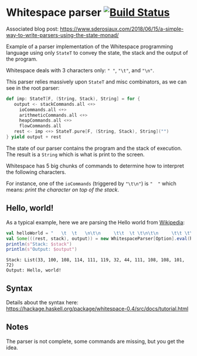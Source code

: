 # Whitespace parser [![Build Status](https://travis-ci.org/sderosiaux/whitespace-parser.svg?branch=master)](https://travis-ci.org/sderosiaux/whitespace-parser)

Associated blog post: https://www.sderosiaux.com/2018/06/15/a-simple-way-to-write-parsers-using-the-state-monad/

Example of a parser implementation of the Whitespace programming language using only `StateT` to convey the state, the stack and the output of the program.

Whitespace deals with 3 characters only: `" "`, `"\t"`, and `"\n"`.

This parser relies massively upon `StateT` and misc combinators, as we can see in the root parser:

```scala
def imp: StateT[F, (String, Stack), String] = for {
   output <- stackCommands.all <+>
     ioCommands.all <+>
     arithmeticCommands.all <+>
     heapCommands.all <+>
     flowCommands.all
   rest <- imp <+> StateT.pure[F, (String, Stack), String]("")
} yield output + rest
```

The state of our parser contains the program and the stack of execution. The result is a `String` which is what is print to the screen.

Whitespace has 5 big chunks of commands to determine how to interpret the following characters.

For instance, one of the `ioCommands` (triggered by `"\t\n"`) is `"  "` which means: _print the character on top of the stack_.

## Hello, world!

As a typical example, here we are parsing the Hello world from [Wikipedia](https://en.wikipedia.org/wiki/Whitespace_(programming_language)):

```scala
val helloWorld = "   \t  \t   \n\t\n     \t\t  \t \t\n\t\n     \t\t \t\t  \n\t\n     \t\t \t\t  \n\t\n     \t\t \t\t\t\t\n\t\n     \t \t\t  \n\t\n     \t     \n\t\n     \t\t\t \t\t\t\n\t\n     \t\t \t\t\t\t\n\t\n     \t\t\t  \t \n\t\n     \t\t \t\t  \n\t\n     \t\t  \t  \n\t\n     \t    \t\n\t\n  \n\n\n"
val Some(((rest, stack), output)) = new WhitespaceParser[Option].eval(helloWorld)
println(s"Stack: $stack")
println(s"Output: $output")
```

```
Stack: List(33, 100, 108, 114, 111, 119, 32, 44, 111, 108, 108, 101, 72)
Output: Hello, world!
```

## Syntax

Details about the syntax here: https://hackage.haskell.org/package/whitespace-0.4/src/docs/tutorial.html

## Notes

The parser is not complete, some commands are missing, but you get the idea.
